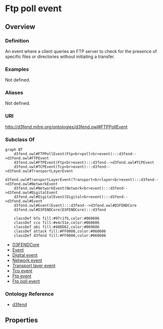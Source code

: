 # Ftp poll event

## Overview

### Definition
An event where a client queries an FTP server to check for the presence of specific files or directories without initiating a transfer.

### Examples
Not defined.

### Aliases
Not defined.

### URI
http://d3fend.mitre.org/ontologies/d3fend.owl#FTPPollEvent

### Subclass Of
```mermaid
graph BT
    d3fend.owl#FTPPollEvent(Ftp<br>poll<br>event):::d3fend-->d3fend.owl#FTPEvent
    d3fend.owl#FTPEvent(Ftp<br>event):::d3fend-->d3fend.owl#TCPEvent
    d3fend.owl#TCPEvent(Tcp<br>event):::d3fend-->d3fend.owl#TransportLayerEvent
    d3fend.owl#TransportLayerEvent(Transport<br>layer<br>event):::d3fend-->d3fend.owl#NetworkEvent
    d3fend.owl#NetworkEvent(Network<br>event):::d3fend-->d3fend.owl#DigitalEvent
    d3fend.owl#DigitalEvent(Digital<br>event):::d3fend-->d3fend.owl#Event
    d3fend.owl#Event(Event):::d3fend-->d3fend.owl#D3FENDCore
    d3fend.owl#D3FENDCore(D3FENDCore):::d3fend
    
    classDef bfo fill:#97c1fb,color:#060606
    classDef cco fill:#e4c51e,color:#060606
    classDef abi fill:#48DD82,color:#060606
    classDef attack fill:#FF0000,color:#060606
    classDef d3fend fill:#FF0000,color:#060606
```

- [D3FENDCore](/docs/ontology/reference/model/D3FENDCore/D3FENDCore.md)
- [Event](/docs/ontology/reference/model/D3FENDCore/Event/Event.md)
- [Digital event](/docs/ontology/reference/model/D3FENDCore/Event/Digital%20event/Digital%20event.md)
- [Network event](/docs/ontology/reference/model/D3FENDCore/Event/Digital%20event/Network%20event/Network%20event.md)
- [Transport layer event](/docs/ontology/reference/model/D3FENDCore/Event/Digital%20event/Network%20event/Transport%20layer%20event/Transport%20layer%20event.md)
- [Tcp event](/docs/ontology/reference/model/D3FENDCore/Event/Digital%20event/Network%20event/Transport%20layer%20event/Tcp%20event/Tcp%20event.md)
- [Ftp event](/docs/ontology/reference/model/D3FENDCore/Event/Digital%20event/Network%20event/Transport%20layer%20event/Tcp%20event/Ftp%20event/Ftp%20event.md)
- [Ftp poll event](/docs/ontology/reference/model/D3FENDCore/Event/Digital%20event/Network%20event/Transport%20layer%20event/Tcp%20event/Ftp%20event/Ftp%20poll%20event/Ftp%20poll%20event.md)


### Ontology Reference
- [d3fend](http://d3fend.mitre.org/ontologies/d3fend.owl#)

## Properties
